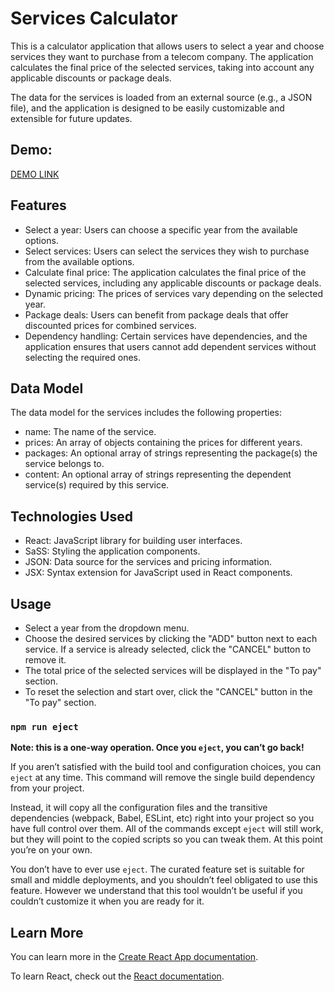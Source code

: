 # Services Calculator

This is a calculator application that allows users to select a year and choose services they want to purchase from a telecom company. The application calculates the final price of the selected services, taking into account any applicable discounts or package deals.

The data for the services is loaded from an external source (e.g., a JSON file), and the application is designed to be easily customizable and extensible for future updates.

##  Demo:

[DEMO LINK](https://<BozhenaBodnar>.github.io/calculator__app/)

## Features

  -  Select a year: Users can choose a specific year from the available options.
  -  Select services: Users can select the services they wish to purchase from the available options.
  -  Calculate final price: The application calculates the final price of the selected services, including any applicable discounts or package deals.
  -  Dynamic pricing: The prices of services vary depending on the selected year.
  -  Package deals: Users can benefit from package deals that offer discounted prices for combined services.
  -  Dependency handling: Certain services have dependencies, and the application ensures that users cannot add dependent services without selecting the required ones.

## Data Model

The data model for the services includes the following properties:

  -  name: The name of the service.
  -  prices: An array of objects containing the prices for different years.
  -  packages: An optional array of strings representing the package(s) the service belongs to.
  -  content: An optional array of strings representing the dependent service(s) required by this service.

## Technologies Used

  -  React: JavaScript library for building user interfaces.
  -  SaSS: Styling the application components.
  -  JSON: Data source for the services and pricing information.
  -  JSX: Syntax extension for JavaScript used in React components.

## Usage

  -  Select a year from the dropdown menu.
  -  Choose the desired services by clicking the "ADD" button next to each service. If a service is already selected, click the "CANCEL" button to remove it.
  -  The total price of the selected services will be displayed in the "To pay" section.
  -  To reset the selection and start over, click the "CANCEL" button in the "To pay" section.

### `npm run eject`

**Note: this is a one-way operation. Once you `eject`, you can’t go back!**

If you aren’t satisfied with the build tool and configuration choices, you can `eject` at any time. This command will remove the single build dependency from your project.

Instead, it will copy all the configuration files and the transitive dependencies (webpack, Babel, ESLint, etc) right into your project so you have full control over them. All of the commands except `eject` will still work, but they will point to the copied scripts so you can tweak them. At this point you’re on your own.

You don’t have to ever use `eject`. The curated feature set is suitable for small and middle deployments, and you shouldn’t feel obligated to use this feature. However we understand that this tool wouldn’t be useful if you couldn’t customize it when you are ready for it.

## Learn More

You can learn more in the [Create React App documentation](https://facebook.github.io/create-react-app/docs/getting-started).

To learn React, check out the [React documentation](https://reactjs.org/).
